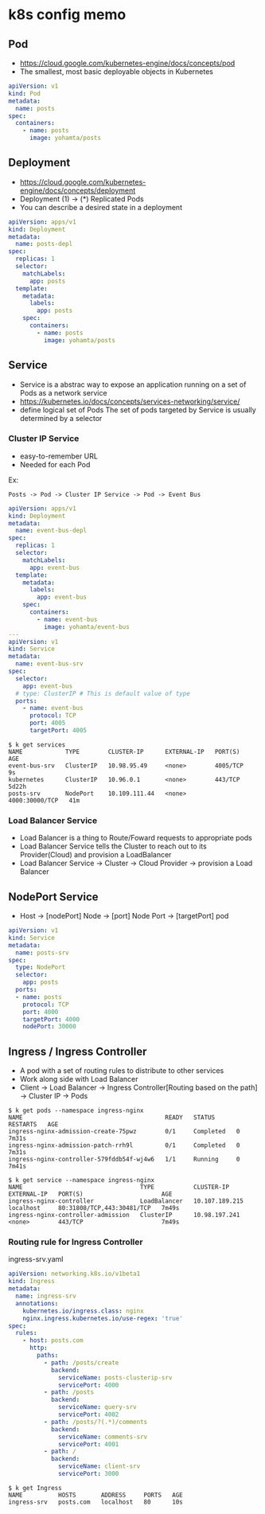 # k8s config memo

## Pod
- https://cloud.google.com/kubernetes-engine/docs/concepts/pod
- The smallest, most basic deployable objects in Kubernetes

```yaml
apiVersion: v1
kind: Pod
metadata:
  name: posts
spec:
  containers:
    - name: posts
      image: yohamta/posts

```

## Deployment
- https://cloud.google.com/kubernetes-engine/docs/concepts/deployment
- Deployment (1) -> (*) Replicated Pods
- You can describe a desired state in a deployment

```yaml
apiVersion: apps/v1
kind: Deployment
metadata:
  name: posts-depl
spec:
  replicas: 1
  selector:
    matchLabels:
      app: posts
  template:
    metadata:
      labels:
        app: posts
    spec:
      containers:
        - name: posts
          image: yohamta/posts
```

## Service
- Service is a abstrac way to expose an application running on a set of Pods as a network service
- https://kubernetes.io/docs/concepts/services-networking/service/
- define logical set of Pods
  The set of pods targeted by Service is usually determined by a selector

### Cluster IP Service
- easy-to-remember URL
- Needed for each Pod

Ex:
```
Posts -> Pod -> Cluster IP Service -> Pod -> Event Bus
```

```yaml
apiVersion: apps/v1
kind: Deployment
metadata:
  name: event-bus-depl
spec:
  replicas: 1
  selector:
    matchLabels:
      app: event-bus
  template:
    metadata:
      labels:
        app: event-bus
    spec:
      containers:
        - name: event-bus
          image: yohamta/event-bus
---
apiVersion: v1
kind: Service
metadata:
  name: event-bus-srv
spec:
  selector:
    app: event-bus
  # type: ClusterIP # This is default value of type
  ports:
    - name: event-bus
      protocol: TCP
      port: 4005
      targetPort: 4005

```

```
$ k get services
NAME            TYPE        CLUSTER-IP      EXTERNAL-IP   PORT(S)          AGE
event-bus-srv   ClusterIP   10.98.95.49     <none>        4005/TCP         9s
kubernetes      ClusterIP   10.96.0.1       <none>        443/TCP          5d22h
posts-srv       NodePort    10.109.111.44   <none>        4000:30000/TCP   41m
```

### Load Balancer Service
- Load Balancer is a thing to Route/Foward requests to appropriate pods
- Load Balancer Service tells the Cluster to reach out to its Provider(Cloud) and provision a LoadBalancer
- Load Balancer Service -> Cluster -> Cloud Provider -> provision a Load Balancer

## NodePort Service
- Host -> [nodePort] Node -> [port] Node Port  -> [targetPort] pod

```yaml
apiVersion: v1
kind: Service
metadata:
  name: posts-srv
spec:
  type: NodePort
  selector:
    app: posts
  ports:
  - name: posts
    protocol: TCP
    port: 4000
    targetPort: 4000
    nodePort: 30000
```

## Ingress / Ingress Controller
- A pod with a set of routing rules to distribute to other services
- Work along side with Load Balancer
- Client -> Load Balancer -> Ingress Controller[Routing based on the path] -> Cluster IP -> Pods

```
$ k get pods --namespace ingress-nginx
NAME                                        READY   STATUS      RESTARTS   AGE
ingress-nginx-admission-create-75pwz        0/1     Completed   0          7m31s
ingress-nginx-admission-patch-rrh9l         0/1     Completed   0          7m31s
ingress-nginx-controller-579fddb54f-wj4w6   1/1     Running     0          7m41s

$ k get service --namespace ingress-nginx
NAME                                 TYPE           CLUSTER-IP       EXTERNAL-IP   PORT(S)                      AGE
ingress-nginx-controller             LoadBalancer   10.107.189.215   localhost     80:31808/TCP,443:30481/TCP   7m49s
ingress-nginx-controller-admission   ClusterIP      10.98.197.241    <none>        443/TCP                      7m49s
```

### Routing rule for Ingress Controller

ingress-srv.yaml
```yaml
apiVersion: networking.k8s.io/v1beta1
kind: Ingress
metadata:
  name: ingress-srv
  annotations:
    kubernetes.io/ingress.class: nginx
    nginx.ingress.kubernetes.io/use-regex: 'true'
spec:
  rules:
    - host: posts.com
      http:
        paths:
          - path: /posts/create
            backend:
              serviceName: posts-clusterip-srv
              servicePort: 4000
          - path: /posts
            backend:
              serviceName: query-srv
              servicePort: 4002
          - path: /posts/?(.*)/comments
            backend:
              serviceName: comments-srv
              servicePort: 4001
          - path: /
            backend:
              serviceName: client-srv
              servicePort: 3000
```

```
$ k get Ingress
NAME          HOSTS       ADDRESS     PORTS   AGE
ingress-srv   posts.com   localhost   80      10s
```